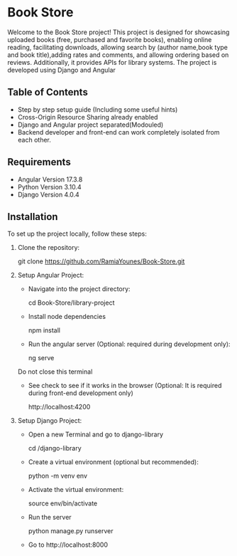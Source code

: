 # Book Store

Welcome to the Book Store project! This project is designed for showcasing uploaded books (free, purchased and favorite books), enabling online reading, facilitating downloads, allowing search by (author name,book type and book title),adding rates and comments,  and allowing ordering based on reviews. Additionally, it provides APIs for library systems. The project is developed using Django and Angular

## Table of Contents
- Step by step setup guide (Including some useful hints)
- Cross-Origin Resource Sharing already enabled
- Django and Angular project separated(Modouled)
- Backend developer and front-end can work completely isolated from each other.

## Requirements

- Angular Version 17.3.8
- Python Version 3.10.4
- Django Version 4.0.4


## Installation

To set up the project locally, follow these steps:

1. Clone the repository:

     git clone https://github.com/RamiaYounes/Book-Store.git
   
3. Setup Angular Project:
   - Navigate into the project directory:

       cd Book-Store/library-project
     
   - Install node dependencies

       npm install
     
   - Run the angular server (Optional: required during development only):

       ng serve
     
    Do not close this terminal

   - See check to see if it works in the browser (Optional: It is required during front-end development only)

        http://localhost:4200

4. Setup Django Project:
   - Open a new Terminal and go to django-library

       cd /django-library

   - Create a virtual environment (optional but recommended):

       python -m venv env
 
   - Activate the virtual environment:

       source env/bin/activate

   - Run the server

       python manage.py runserver
     
   - Go to http://localhost:8000



